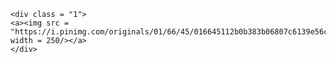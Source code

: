     <div class = "1">
    <a><img src = "https://i.pinimg.com/originals/01/66/45/016645112b0b383b06807c6139e56cd1.jpg" width = 250/></a>
    </div>